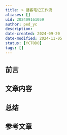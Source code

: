 ```yaml
---
title: » 播客笔记工作流
aliases: []
uid: 202409161059
author: ped_yc
description: 
date-created: 2024-09-20
date-modified: 2024-11-05
status: [YCTODO]
tags: []
---
```


## 前言

## 文章内容

## 总结

## 参考文章
